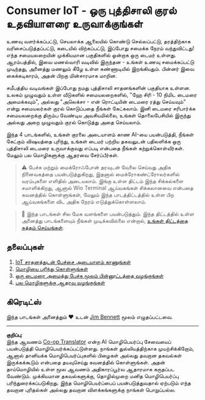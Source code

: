 <!--
CO_OP_TRANSLATOR_METADATA:
{
  "original_hash": "5de7dc1e2ddc402d415473bb795568d4",
  "translation_date": "2025-10-11T12:05:59+00:00",
  "source_file": "6-consumer/README.md",
  "language_code": "ta"
}
-->
# Consumer IoT - ஒரு புத்திசாலி குரல் உதவியாளரை உருவாக்குங்கள்

உணவு வளர்க்கப்பட்டு, செயலாக்க ஆலையில் கொண்டு செல்லப்பட்டு, தரத்திற்காக வரிசைப்படுத்தப்பட்டு, கடையில் விற்கப்பட்டு, இப்போது சமைக்க நேரம் வந்துவிட்டது! எந்த சமையலறையின் முக்கியமான பகுதிகளில் ஒன்றாக ஒரு டைமர் உள்ளது. ஆரம்பத்தில், இவை மணல்வாரி வடிவில் இருந்தன - உங்கள் உணவு சமைக்கப்பட்டு முடிந்தது, அனைத்து மணலும் கீழே உள்ள கண்ணாடியில் இறங்கியதும். பின்னர் இவை கைக்கடிகாரம், அதன் பிறகு மின்சாரமாக மாறின.

சமீபத்திய வடிவங்கள் இப்போது நமது புத்திசாலி சாதனங்களின் பகுதியாக உள்ளன. உலகம் முழுவதும் உள்ள வீடுகளில் சமையலறைகளில், "ஹே சிரி - 10 நிமிட டைமரை அமைக்கவும்", அல்லது "அலெக்சா - என் ரொட்டியின் டைமரை ரத்து செய்யவும்" என்று சமையலர்கள் குரல் கொடுப்பதை நீங்கள் கேட்கலாம். இனி டைமரை சரிபார்க்க சமையலறைக்கு திரும்ப வேண்டிய அவசியமில்லை, உங்கள் தொலைபேசியில் இருந்து அல்லது அறை முழுவதும் குரல் கொடுத்து அதை செய்யலாம்.

இந்த 4 பாடங்களில், உங்கள் குரலை அடையாளம் காண AI-யை பயன்படுத்தி, நீங்கள் கேட்கும் விஷயத்தை புரிந்து, உங்கள் டைமர் பற்றிய தகவலுடன் பதிலளிக்க ஒரு புத்திசாலி டைமரை உருவாக்குவது எப்படி என்பதை நீங்கள் கற்றுக்கொள்வீர்கள். மேலும் பல மொழிகளுக்கு ஆதரவை சேர்ப்பீர்கள்.

> ⚠️ பேச்சு மற்றும் மைக்ரோஃபோன் தரவுடன் வேலை செய்வது அதிக நினைவகத்தை பயன்படுத்துகிறது, இதனால் மைக்ரோகண்ட்ரோலர்களில் வரம்புகளை எளிதில் அடையலாம். இங்கு உள்ள திட்டம் இந்த சிக்கல்களை சமாளிக்கிறது, ஆனால் Wio Terminal ஆய்வகங்கள் சிக்கலானவை என்பதை கவனத்தில் கொள்ளுங்கள், மேலும் இந்த பாடத்திட்டத்தில் உள்ள பிற ஆய்வகங்களை விட அதிக நேரம் எடுத்துக்கொள்ளலாம்.

> 💁 இந்த பாடங்கள் சில மேக வளங்களை பயன்படுத்தும். இந்த திட்டத்தில் உள்ள அனைத்து பாடங்களையும் நீங்கள் முடிக்கவில்லை என்றால், [உங்கள் திட்டத்தை சுத்தம் செய்யுங்கள்](../clean-up.md).

## தலைப்புகள்

1. [IoT சாதனத்துடன் பேச்சை அடையாளம் காணுங்கள்](./lessons/1-speech-recognition/README.md)
1. [மொழியை புரிந்து கொள்ளுங்கள்](./lessons/2-language-understanding/README.md)
1. [ஒரு டைமரை அமைத்து பேச்சு மூலம் பின்னூட்டத்தை வழங்குங்கள்](./lessons/3-spoken-feedback/README.md)
1. [பல மொழிகளுக்கு ஆதரவு வழங்குங்கள்](./lessons/4-multiple-language-support/README.md)

## கிரெடிட்ஸ்

இந்த பாடங்கள் அனைத்தும் ♥️ உடன் [Jim Bennett](https://GitHub.com/JimBobBennett) மூலம் எழுதப்பட்டவை.

---

**குறிப்பு**:  
இந்த ஆவணம் [Co-op Translator](https://github.com/Azure/co-op-translator) என்ற AI மொழிபெயர்ப்பு சேவையைப் பயன்படுத்தி மொழிபெயர்க்கப்பட்டுள்ளது. நாங்கள் துல்லியத்திற்காக முயற்சிக்கிறோம், ஆனால் தானியக்க மொழிபெயர்ப்புகளில் பிழைகள் அல்லது தவறான தகவல்கள் இருக்கக்கூடும் என்பதை தயவுசெய்து கவனத்தில் கொள்ளுங்கள். அதன் தாய்மொழியில் உள்ள மூல ஆவணம் அதிகாரப்பூர்வ ஆதாரமாக கருதப்பட வேண்டும். முக்கியமான தகவல்களுக்கு, தொழில்முறை மனித மொழிபெயர்ப்பு பரிந்துரைக்கப்படுகிறது. இந்த மொழிபெயர்ப்பைப் பயன்படுத்துவதால் ஏற்படும் எந்த தவறான புரிதல்கள் அல்லது தவறான விளக்கங்களுக்கு நாங்கள் பொறுப்பல்ல.